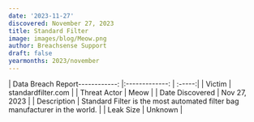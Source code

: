 ```yaml
---
date: '2023-11-27'
discovered: November 27, 2023
title: Standard Filter
image: images/blog/Meow.png
author: Breachsense Support
draft: false
yearmonths: 2023/november
---
```


| Data Breach Report------------:     |:-------------:    | :-----:|
| Victim      | standardfilter.com      | 
| Threat Actor      | Meow      | 
| Date Discovered      | Nov 27, 2023      | 
| Description      | Standard Filter is the most automated filter bag manufacturer in the world.      | 
| Leak Size      | Unknown      | 


